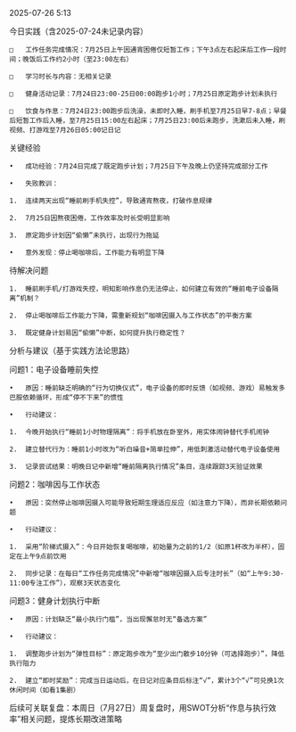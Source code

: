 2025-07-26 5:13

今日实践（含2025-07-24未记录内容）

	□	工作任务完成情况：7月25日上午因通宵困倦仅短暂工作；下午3点左右起床后工作一段时间；晚饭后工作约2小时（至23:00左右）

	□	学习时长与内容：无相关记录

	□	健身活动记录：7月24日23:00-25日00:00跑步1小时；7月25日原定跑步计划未执行

	□	饮食与作息：7月24日23:00跑步后洗澡，未即时入睡，刷手机至7月25日早7-8点；早餐后短暂工作后入睡，至7月25日15:00左右起床；7月25日23:00后未跑步，洗漱后未入睡，刷视频、打游戏至7月26日05:00记日记

关键经验

	•	成功经验：7月24日完成了既定跑步计划；7月25日下午及晚上仍坚持完成部分工作

	•	失败教训：

	1.	连续两天出现“睡前刷手机失控”，导致通宵熬夜，打破作息规律

	2.	7月25日因熬夜困倦，工作效率及时长受明显影响

	3.	原定跑步计划因“偷懒”未执行，出现行为拖延

	•	意外发现：停止喝咖啡后，工作能力有明显下降

待解决问题

	1.	睡前刷手机/打游戏失控，明知影响作息仍无法停止，如何建立有效的“睡前电子设备隔离”机制？

	2.	停止喝咖啡后工作能力下降，需重新规划“咖啡因摄入与工作状态”的平衡方案

	3.	既定健身计划易因“偷懒”中断，如何提升执行稳定性？

分析与建议（基于实践方法论思路）

问题1：电子设备睡前失控

	•	原因：睡前缺乏明确的“行为切换仪式”，电子设备的即时反馈（如视频、游戏）易触发多巴胺依赖循环，形成“停不下来”的惯性

	•	行动建议：

	1.	今晚开始执行“睡前1小时物理隔离”：将手机放在卧室外，用实体闹钟替代手机闹钟

	2.	建立替代行为：睡前1小时改为“听白噪音+简单拉伸”，用低刺激活动替代电子设备使用

	3.	记录尝试结果：明晚日记中新增“睡前隔离执行情况”条目，连续跟踪3天验证效果

问题2：咖啡因与工作状态

	•	原因：突然停止咖啡因摄入可能导致短期生理适应反应（如注意力下降），而非长期依赖问题

	•	行动建议：

	1.	采用“阶梯式摄入”：今日开始恢复喝咖啡，初始量为之前的1/2（如原1杯改为半杯），固定在上午9点前饮用

	2.	同步记录：在每日“工作任务完成情况”中新增“咖啡因摄入后专注时长”（如“上午9:30-11:00专注工作”），观察3天状态变化

问题3：健身计划执行中断

	•	原因：计划缺乏“最小执行门槛”，当出现懈怠时无“备选方案”

	•	行动建议：

	1.	调整跑步计划为“弹性目标”：原定跑步改为“至少出门散步10分钟（可选择跑步）”，降低执行阻力

	2.	建立“即时奖励”：完成当日运动后，在日记对应条目后标注“√”，累计3个“√”可兑换1次休闲时间（如看1集剧）

后续可关联复盘：本周日（7月27日）周复盘时，用SWOT分析“作息与执行效率”相关问题，提炼长期改进策略